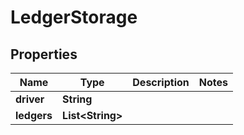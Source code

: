 

# LedgerStorage


## Properties

| Name | Type | Description | Notes |
|------------ | ------------- | ------------- | -------------|
|**driver** | **String** |  |  |
|**ledgers** | **List&lt;String&gt;** |  |  |



